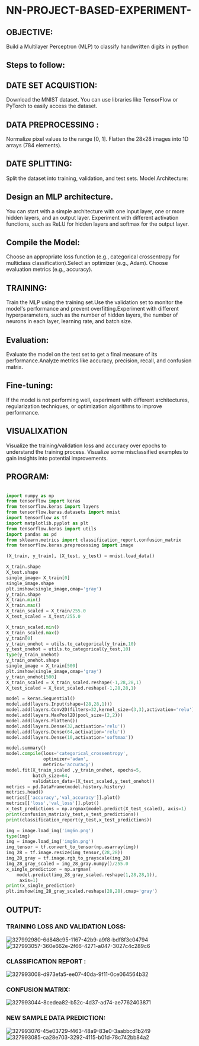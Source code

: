# NN-PROJECT-BASED-EXPERIMENT-
## OBJECTIVE:
 Build a Multilayer Perceptron (MLP) to classify handwritten digits in python
## Steps to follow:
## DATE SET ACQUISTION:
Download the MNIST dataset. You can use libraries like TensorFlow or PyTorch to easily access the dataset.
## DATA PREPROCESSING :
Normalize pixel values to the range [0, 1]. Flatten the 28x28 images into 1D arrays (784 elements).
## DATE SPLITTING:
Split the dataset into training, validation, and test sets. Model Architecture:
## Design an MLP architecture.
You can start with a simple architecture with one input layer, one or more hidden layers, and an output layer. Experiment with different activation functions, such as ReLU for hidden layers and softmax for the output layer.
## Compile the Model:
Choose an appropriate loss function (e.g., categorical crossentropy for multiclass classification).Select an optimizer (e.g., Adam). Choose evaluation metrics (e.g., accuracy).
## TRAINING:
Train the MLP using the training set.Use the validation set to monitor the model's performance and prevent overfitting.Experiment with different hyperparameters, such as the number of hidden layers, the number of neurons in each layer, learning rate, and batch size.
## Evaluation:
Evaluate the model on the test set to get a final measure of its performance.Analyze metrics like accuracy, precision, recall, and confusion matrix.
## Fine-tuning:
If the model is not performing well, experiment with different architectures, regularization techniques, or optimization algorithms to improve performance.
## VISUALIXATION
Visualize the training/validation loss and accuracy over epochs to understand the training process. Visualize some misclassified examples to gain insights into potential improvements.
## PROGRAM:
```python

import numpy as np
from tensorflow import keras
from tensorflow.keras import layers
from tensorflow.keras.datasets import mnist
import tensorflow as tf
import matplotlib.pyplot as plt
from tensorflow.keras import utils
import pandas as pd
from sklearn.metrics import classification_report,confusion_matrix
from tensorflow.keras.preprocessing import image

(X_train, y_train), (X_test, y_test) = mnist.load_data()

X_train.shape
X_test.shape
single_image= X_train[0]
single_image.shape
plt.imshow(single_image,cmap='gray')
y_train.shape
X_train.min()
X_train.max()
X_train_scaled = X_train/255.0
X_test_scaled = X_test/255.0

X_train_scaled.min()
X_train_scaled.max()
y_train[0]
y_train_onehot = utils.to_categorical(y_train,10)
y_test_onehot = utils.to_categorical(y_test,10)
type(y_train_onehot)
y_train_onehot.shape
single_image = X_train[500]
plt.imshow(single_image,cmap='gray')
y_train_onehot[500]
X_train_scaled = X_train_scaled.reshape(-1,28,28,1)
X_test_scaled = X_test_scaled.reshape(-1,28,28,1)

model = keras.Sequential()
model.add(layers.Input(shape=(28,28,1)))
model.add(layers.Conv2D(filters=32,kernel_size=(3,3),activation='relu'))
model.add(layers.MaxPool2D(pool_size=(2,2)))
model.add(layers.Flatten())
model.add(layers.Dense(32,activation='relu'))
model.add(layers.Dense(64,activation='relu'))
model.add(layers.Dense(10,activation='softmax'))

model.summary()
model.compile(loss='categorical_crossentropy',
              optimizer='adam',
              metrics='accuracy')
model.fit(X_train_scaled ,y_train_onehot, epochs=5,
          batch_size=64,
          validation_data=(X_test_scaled,y_test_onehot))
metrics = pd.DataFrame(model.history.history)
metrics.head()
metrics[['accuracy','val_accuracy']].plot()
metrics[['loss','val_loss']].plot()
x_test_predictions = np.argmax(model.predict(X_test_scaled), axis=1)
print(confusion_matrix(y_test,x_test_predictions))
print(classification_report(y_test,x_test_predictions))

img = image.load_img('img6n.png')
type(img)
img = image.load_img('img6n.png')
img_tensor = tf.convert_to_tensor(np.asarray(img))
img_28 = tf.image.resize(img_tensor,(28,28))
img_28_gray = tf.image.rgb_to_grayscale(img_28)
img_28_gray_scaled = img_28_gray.numpy()/255.0
x_single_prediction = np.argmax(
    model.predict(img_28_gray_scaled.reshape(1,28,28,1)),
     axis=1)
print(x_single_prediction)
plt.imshow(img_28_gray_scaled.reshape(28,28),cmap='gray')
```
## OUTPUT:
### TRAINING LOSS AND VALIDATION LOSS:
![327992980-6d848c95-1167-42b9-a9f8-bdf8f3c04794](https://github.com/gpavana/NN-PROJECT-BASED-EXPERIMENT-/assets/118787343/67442116-f64b-480c-9c21-8c9b509797f7)
![327993057-360e662e-2f66-4271-a047-3027c4c289c6](https://github.com/gpavana/NN-PROJECT-BASED-EXPERIMENT-/assets/118787343/22d0368f-d548-4ac7-a91c-19d2b6c20c85)
### CLASSIFICATION REPORT :
![327993008-d973efa5-ee07-40da-9f11-0ce064564b32](https://github.com/gpavana/NN-PROJECT-BASED-EXPERIMENT-/assets/118787343/64f6a92e-ee69-4183-80aa-bfeb582c0a31)
### CONFUSION MATRIX:
![327993044-8cedea82-b52c-4d37-ad74-ae7762403871](https://github.com/gpavana/NN-PROJECT-BASED-EXPERIMENT-/assets/118787343/ca373645-42a6-499a-8c2f-4cdc55230e66)
### NEW SAMPLE DATA PREDICTION:
![327993076-45e03729-f463-48a9-83e0-3aabbcd1b249](https://github.com/gpavana/NN-PROJECT-BASED-EXPERIMENT-/assets/118787343/49e46dc1-8daf-4dca-bdbe-87d7f1a83fa2)
![327993085-ca28e703-3292-4115-b01d-78c742bb84a2](https://github.com/gpavana/NN-PROJECT-BASED-EXPERIMENT-/assets/118787343/e29c2bde-477f-495d-a371-dd53120b3234)


